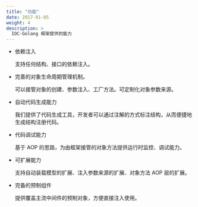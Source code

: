 ```yaml
---
title: "功能"
date: 2017-01-05
weight: 4
description: >
  IOC-Golang 框架提供的能力
---
```


- 依赖注入

  支持任何结构、接口的依赖注入。

- 完善的对象生命周期管理机制。

  可以接管对象的创建、参数注入、工厂方法。可定制化对象参数来源。

- 自动代码生成能力

  我们提供了代码生成工具，开发者可以通过注解的方式标注结构，从而便捷地生成结构注册代码。

- 代码调试能力

  基于 AOP 的思路，为由框架接管的对象方法提供运行时监控、调试能力。

- 可扩展能力

  支持自动装载模型的扩展、注入参数来源的扩展、对象方法 AOP 层的扩展。

- 完备的预制组件

  提供覆盖主流中间件的预制对象，方便直接注入使用。